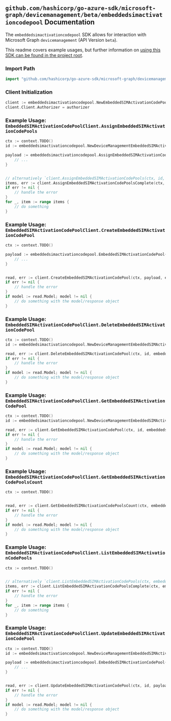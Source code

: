 
## `github.com/hashicorp/go-azure-sdk/microsoft-graph/devicemanagement/beta/embeddedsimactivationcodepool` Documentation

The `embeddedsimactivationcodepool` SDK allows for interaction with Microsoft Graph `devicemanagement` (API Version `beta`).

This readme covers example usages, but further information on [using this SDK can be found in the project root](https://github.com/hashicorp/go-azure-sdk/tree/main/docs).

### Import Path

```go
import "github.com/hashicorp/go-azure-sdk/microsoft-graph/devicemanagement/beta/embeddedsimactivationcodepool"
```


### Client Initialization

```go
client := embeddedsimactivationcodepool.NewEmbeddedSIMActivationCodePoolClientWithBaseURI("https://graph.microsoft.com")
client.Client.Authorizer = authorizer
```


### Example Usage: `EmbeddedSIMActivationCodePoolClient.AssignEmbeddedSIMActivationCodePools`

```go
ctx := context.TODO()
id := embeddedsimactivationcodepool.NewDeviceManagementEmbeddedSIMActivationCodePoolID("embeddedSIMActivationCodePoolId")

payload := embeddedsimactivationcodepool.AssignEmbeddedSIMActivationCodePoolsRequest{
	// ...
}


// alternatively `client.AssignEmbeddedSIMActivationCodePools(ctx, id, payload, embeddedsimactivationcodepool.DefaultAssignEmbeddedSIMActivationCodePoolsOperationOptions())` can be used to do batched pagination
items, err := client.AssignEmbeddedSIMActivationCodePoolsComplete(ctx, id, payload, embeddedsimactivationcodepool.DefaultAssignEmbeddedSIMActivationCodePoolsOperationOptions())
if err != nil {
	// handle the error
}
for _, item := range items {
	// do something
}
```


### Example Usage: `EmbeddedSIMActivationCodePoolClient.CreateEmbeddedSIMActivationCodePool`

```go
ctx := context.TODO()

payload := embeddedsimactivationcodepool.EmbeddedSIMActivationCodePool{
	// ...
}


read, err := client.CreateEmbeddedSIMActivationCodePool(ctx, payload, embeddedsimactivationcodepool.DefaultCreateEmbeddedSIMActivationCodePoolOperationOptions())
if err != nil {
	// handle the error
}
if model := read.Model; model != nil {
	// do something with the model/response object
}
```


### Example Usage: `EmbeddedSIMActivationCodePoolClient.DeleteEmbeddedSIMActivationCodePool`

```go
ctx := context.TODO()
id := embeddedsimactivationcodepool.NewDeviceManagementEmbeddedSIMActivationCodePoolID("embeddedSIMActivationCodePoolId")

read, err := client.DeleteEmbeddedSIMActivationCodePool(ctx, id, embeddedsimactivationcodepool.DefaultDeleteEmbeddedSIMActivationCodePoolOperationOptions())
if err != nil {
	// handle the error
}
if model := read.Model; model != nil {
	// do something with the model/response object
}
```


### Example Usage: `EmbeddedSIMActivationCodePoolClient.GetEmbeddedSIMActivationCodePool`

```go
ctx := context.TODO()
id := embeddedsimactivationcodepool.NewDeviceManagementEmbeddedSIMActivationCodePoolID("embeddedSIMActivationCodePoolId")

read, err := client.GetEmbeddedSIMActivationCodePool(ctx, id, embeddedsimactivationcodepool.DefaultGetEmbeddedSIMActivationCodePoolOperationOptions())
if err != nil {
	// handle the error
}
if model := read.Model; model != nil {
	// do something with the model/response object
}
```


### Example Usage: `EmbeddedSIMActivationCodePoolClient.GetEmbeddedSIMActivationCodePoolsCount`

```go
ctx := context.TODO()


read, err := client.GetEmbeddedSIMActivationCodePoolsCount(ctx, embeddedsimactivationcodepool.DefaultGetEmbeddedSIMActivationCodePoolsCountOperationOptions())
if err != nil {
	// handle the error
}
if model := read.Model; model != nil {
	// do something with the model/response object
}
```


### Example Usage: `EmbeddedSIMActivationCodePoolClient.ListEmbeddedSIMActivationCodePools`

```go
ctx := context.TODO()


// alternatively `client.ListEmbeddedSIMActivationCodePools(ctx, embeddedsimactivationcodepool.DefaultListEmbeddedSIMActivationCodePoolsOperationOptions())` can be used to do batched pagination
items, err := client.ListEmbeddedSIMActivationCodePoolsComplete(ctx, embeddedsimactivationcodepool.DefaultListEmbeddedSIMActivationCodePoolsOperationOptions())
if err != nil {
	// handle the error
}
for _, item := range items {
	// do something
}
```


### Example Usage: `EmbeddedSIMActivationCodePoolClient.UpdateEmbeddedSIMActivationCodePool`

```go
ctx := context.TODO()
id := embeddedsimactivationcodepool.NewDeviceManagementEmbeddedSIMActivationCodePoolID("embeddedSIMActivationCodePoolId")

payload := embeddedsimactivationcodepool.EmbeddedSIMActivationCodePool{
	// ...
}


read, err := client.UpdateEmbeddedSIMActivationCodePool(ctx, id, payload, embeddedsimactivationcodepool.DefaultUpdateEmbeddedSIMActivationCodePoolOperationOptions())
if err != nil {
	// handle the error
}
if model := read.Model; model != nil {
	// do something with the model/response object
}
```
